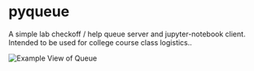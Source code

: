 # pyqueue

A simple lab checkoff / help queue server and jupyter-notebook client. Intended to be used for college course class logistics..

![Example View of Queue](https://i.imgur.com/8ff6IJr.png)
